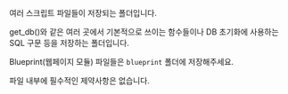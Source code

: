 여러 스크립트 파일들이 저장되는 폴더입니다.

get_db()와 같은 여러 곳에서 기본적으로 쓰이는 함수들이나
DB 초기화에 사용하는 SQL 구문 등을 저장하는 폴더입니다.

Blueprint(웹페이지 모듈) 파일들은 `blueprint` 폴더에 저장해주세요.

파일 내부에 필수적인 제약사항은 없습니다.
